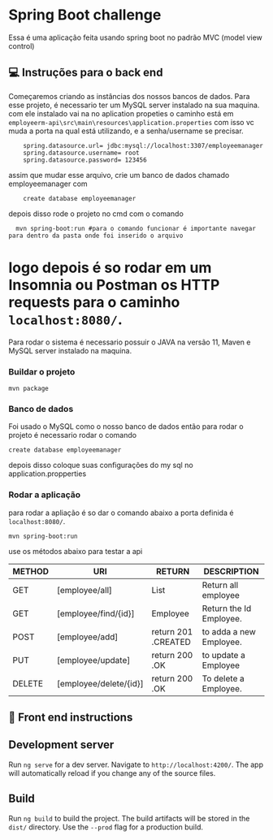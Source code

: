 # Spring Boot challenge

Essa é uma aplicação feita usando spring boot no padrão MVC (model view control)

## 💻 Instruções para o back end

Começaremos criando as instâncias dos nossos bancos de dados. Para esse projeto, é necessario ter um MySQL server instalado na sua maquina. com ele instalado vai na no aplication propeties o caminho está em 
`employeerm-api\src\main\resources\application.properties`
com isso vc muda a porta na qual está utilizando, e a senha/username se precisar.

```
    spring.datasource.url= jdbc:mysql://localhost:3307/employeemanager
    spring.datasource.username= root
    spring.datasource.password= 123456
```
assim que mudar esse arquivo, crie um banco de dados chamado employeemanager com 
```
    create database employeemanager
```
depois disso rode o projeto no cmd com o comando
```
  mvn spring-boot:run #para o comando funcionar é importante navegar para dentro da pasta onde foi inserido o arquivo
```
logo depois é so rodar em um Insomnia ou Postman os HTTP requests para o caminho 
```localhost:8080/```.
=======
Para rodar o sistema é necessario possuir o JAVA na versão 11, Maven e MySQL server instalado na maquina.

### Buildar o projeto
   
```
mvn package 
```

### Banco de dados

Foi usado o MySQL como o nosso banco de dados então para rodar o projeto é necessario rodar o comando
```
create database employeemanager
```
depois disso coloque suas configurações do my sql no application.propperties

### Rodar a aplicação
para rodar a apliação é so dar o comando abaixo a porta definida é ```localhost:8080/```.
```
mvn spring-boot:run
```
use os métodos abaixo para testar a api

| METHOD | URI | RETURN | DESCRIPTION | 
| ------ | ------ | ------| ----- |
| GET | [employee/all] | List<Employee> | Return all employee
| GET | [employee/find/{id}] | Employee| Return the Id Employee.
| POST | [employee/add] | return 201 .CREATED| to adda a new Employee.
| PUT | [employee/update] | return 200 .OK| to update a Employee
| DELETE | [employee/delete/{id}] | return 200 .OK | To delete a Employee.

## 🎨 Front end instructions


## Development server

Run `ng serve` for a dev server. Navigate to `http://localhost:4200/`. The app will automatically reload if you change any of the source files.

## Build

Run `ng build` to build the project. The build artifacts will be stored in the `dist/` directory. Use the `--prod` flag for a production build.
